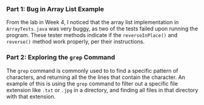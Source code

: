 ### Part 1: Bug in Array List Example

From the lab in Week 4, I noticed that the array list implementation in `ArrayTests.java` was very buggy, as two of the tests failed upon running the program. These tester methods indicate if the `reverseInPlace()` and `reverse()` method work properly, per their instructions. 

### Part 2: Exploring the `grep` Command

The `grep` command is commonly used to to find a specific pattern of characters, and returning all the the lines that contain the character. 
An example of this is using the `grep` command to filter out a specific file extension like `.txt` or `.jpg` in a directory, and finding all files in that directory with that extension.
